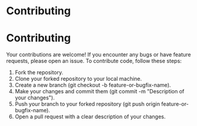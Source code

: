 # Contributing

# Contributing

Your contributions are welcome! If you encounter any bugs or have feature requests, please open an issue. To contribute code, follow these steps:

1. Fork the repository.
2. Clone your forked repository to your local machine.
3. Create a new branch (git checkout -b feature-or-bugfix-name).
4. Make your changes and commit them (git commit -m "Description of your changes").
5. Push your branch to your forked repository (git push origin feature-or-bugfix-name).
6. Open a pull request with a clear description of your changes.
